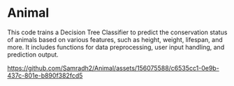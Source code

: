 # Animal
This code trains a Decision Tree Classifier to predict the conservation status of animals based on various features, such as height, weight, lifespan, and more. It includes functions for data preprocessing, user input handling, and prediction output.

https://github.com/Samradh2/Animal/assets/156075588/c6535cc1-0e9b-437c-801e-b890f382fcd5
